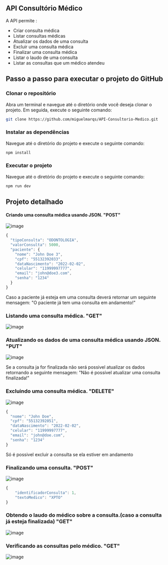 ## API Consultório Médico

A API permite :

- Criar consulta médica
- Listar consultas médicas
- Atualizar os dados de uma consulta
- Excluir uma consulta médica
- Finalizar uma consulta médica
- Listar o laudo de uma consulta
- Listar as consultas que um médico atendeu

## Passo a passo para executar o projeto do GitHub

### Clonar o repositório
Abra um terminal e navegue até o diretório onde você deseja clonar o projeto. Em seguida, execute o seguinte comando:

````bash
git clone https://github.com/miguelmarqs/API-Consultorio-Medico.git

````
### Instalar as dependências
Navegue até o diretório do projeto e execute o seguinte comando:
````bash
npm install
````

### Executar o projeto
Navegue até o diretório do projeto e execute o seguinte comando:
````bash
npm run dev
````

## Projeto detalhado
#### Criando uma consulta médica usando JSON. "POST"
![image](https://github.com/miguelmarqs/API-Consultorio-Medico/assets/82917066/153d2b13-fb49-4a8f-a368-9b72e6077c18)

````javascript
{
  "tipoConsulta": "ODONTOLOGIA",
  "valorConsulta": 5000,
  "paciente": {
    "nome": "John Doe 3",
    "cpf": "55132392033",
    "dataNascimento": "2022-02-02",
    "celular": "11999997777",
    "email": "john@doe3.com",
    "senha": "1234"
  }
}
````

Caso a paciente já esteja em uma consulta deverá retornar um seguinte mensagem:
"O paciente já tem uma consulta em andamento!"

### Listando uma consulta médica. "GET"
![image](https://github.com/miguelmarqs/API-Consultorio-Medico/assets/82917066/6c3b01f3-5b2d-4c87-a876-9d8ed80d7aaf)

### Atualizando os dados de uma consulta médica usando JSON. "PUT"
![image](https://github.com/miguelmarqs/API-Consultorio-Medico/assets/82917066/98318a75-9964-4937-a3ea-99f3c0a493ad)

Se a consulta ja for finalizada não será possivel atualizar os dados retornando a seguinte mensagem:
"Não é possível atualizar uma consulta finalizada!"

### Excluindo uma consulta médica. "DELETE"
![image](https://github.com/miguelmarqs/API-Consultorio-Medico/assets/82917066/8b641c29-56c2-4a76-99da-c0ce6e550393)

````javascript
{
  "nome": "John Doe",
  "cpf": "55132392051",
  "dataNascimento": "2022-02-02",
  "celular": "11999997777",
  "email": "john@doe.com",
  "senha": "1234"
}
````

Só é possivel excluir a consulta se ela estiver em andamento

### Finalizando uma consulta. "POST"
![image](https://github.com/miguelmarqs/API-Consultorio-Medico/assets/82917066/59dcc045-7c87-48ec-b54b-593f79b167c2)

````javascript
{
	"identificadorConsulta": 1,
	"textoMedico": "XPTO"
}
````

### Obtendo o laudo do médico sobre a consulta.(caso a consulta já esteja finalizada) "GET" 
![image](https://github.com/miguelmarqs/API-Consultorio-Medico/assets/82917066/a441e90c-1c0e-44eb-9518-8898e92bb908)


### Verificando as consultas pelo médico. "GET"
![image](https://github.com/miguelmarqs/API-Consultorio-Medico/assets/82917066/41087ddf-7406-460d-a006-739f91b6ecd9)

